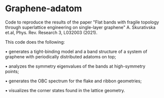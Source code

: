 # Graphene-adatom
Code to reproduce the results of the paper "Flat bands with fragile topology through superlattice engineering on single-layer graphene"
A. Skurativska et.al, Phys. Rev. Research 3, L032003 (2021).

This code does the following:

• generates a tight-binding model and a band structure of a system of graphene with periodically distributed adatoms on top;

• analyzes the symmetry eigenvalues of the bands at high-symmetry points;

• generates the OBC spectrum for the flake and ribbon geometries;

• visualizes the corner states found in the lattice geometry. 
